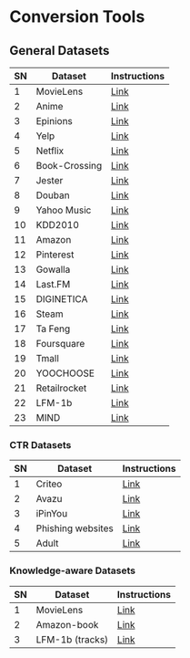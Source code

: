 # Conversion Tools

## General Datasets
| SN | Dataset        | Instructions |
|----|----------------|--------------|
| 1  | MovieLens      |[Link](https://github.com/RUCAIBox/RecDatasets/blob/master/conversion_tools/usage/MovieLens.md)|
| 2  | Anime          |[Link](https://github.com/RUCAIBox/RecDatasets/blob/master/conversion_tools/usage/Anime.md)|
| 3  | Epinions       |[Link](https://github.com/RUCAIBox/RecDatasets/blob/master/conversion_tools/usage/Epinions.md)|
| 4  | Yelp           |[Link](https://github.com/RUCAIBox/RecDatasets/blob/master/conversion_tools/usage/Yelp.md)|
| 5  | Netflix        |[Link](https://github.com/RUCAIBox/RecDatasets/blob/master/conversion_tools/usage/Netflix.md)|
| 6  | Book\-Crossing |[Link](https://github.com/RUCAIBox/RecDatasets/blob/master/conversion_tools/usage/Book-Crossing.md)|
| 7  | Jester         |[Link](https://github.com/RUCAIBox/RecDatasets/blob/master/conversion_tools/usage/Jester.md)|
| 8  | Douban         |[Link](https://github.com/RUCAIBox/RecDatasets/blob/master/conversion_tools/usage/Douban.md)|
| 9  | Yahoo Music    |[Link](https://github.com/RUCAIBox/RecDatasets/blob/master/conversion_tools/usage/YahooMusic.md)|
| 10 | KDD2010        |[Link](https://github.com/RUCAIBox/RecDatasets/blob/master/conversion_tools/usage/KDD2010.md)|
| 11 | Amazon         |[Link](https://github.com/RUCAIBox/RecDatasets/blob/master/conversion_tools/usage/Amazon.md)|
| 12 | Pinterest      |[Link](https://github.com/RUCAIBox/RecDatasets/blob/master/conversion_tools/usage/Pinterest.md)|
| 13 | Gowalla        |[Link](https://github.com/RUCAIBox/RecDatasets/blob/master/conversion_tools/usage/Gowalla.md)|
| 14 | Last\.FM       |[Link](https://github.com/RUCAIBox/RecDatasets/blob/master/conversion_tools/usage/LastFM.md)|
| 15 | DIGINETICA     |[Link](https://github.com/RUCAIBox/RecDatasets/blob/master/conversion_tools/usage/DIGINETICA.md)|
| 16 | Steam          |[Link](https://github.com/RUCAIBox/RecDatasets/blob/master/conversion_tools/usage/Steam.md)|
| 17 | Ta Feng        |[Link](https://github.com/RUCAIBox/RecDatasets/blob/master/conversion_tools/usage/TaFeng.md)|
| 18 | Foursquare     |[Link](https://github.com/RUCAIBox/RecDatasets/blob/master/conversion_tools/usage/Foursquare.md)|
| 19 | Tmall          |[Link](https://github.com/RUCAIBox/RecDatasets/blob/master/conversion_tools/usage/Tmall.md)|
| 20 | YOOCHOOSE      |[Link](https://github.com/RUCAIBox/RecDatasets/blob/master/conversion_tools/usage/YOOCHOOSE.md)|
| 21 | Retailrocket   |[Link](https://github.com/RUCAIBox/RecDatasets/blob/master/conversion_tools/usage/Retailrocket.md)|
| 22 | LFM\-1b        |[Link](https://github.com/RUCAIBox/RecDatasets/blob/master/conversion_tools/usage/LFM-1b.md)|
| 23 | MIND           |[Link](https://github.com/RUCAIBox/RecDatasets/blob/master/conversion_tools/usage/MIND.md)|


### CTR Datasets

| SN | Dataset           | Instructions |
|----|-------------------|--------------|
| 1  | Criteo            |[Link](https://github.com/RUCAIBox/RecDatasets/blob/master/conversion_tools/usage/Criteo.md)|
| 2  | Avazu             |[Link](https://github.com/RUCAIBox/RecDatasets/blob/master/conversion_tools/usage/Avazu.md)|
| 3  | iPinYou           |[Link](https://github.com/RUCAIBox/RecDatasets/blob/master/conversion_tools/usage/iPinYou.md)|
| 4  | Phishing websites |[Link](https://github.com/RUCAIBox/RecDatasets/blob/master/conversion_tools/usage/Phishing%20Websites.md)|
| 5  | Adult             |[Link](https://github.com/RUCAIBox/RecDatasets/blob/master/conversion_tools/usage/Adult.md)|


### Knowledge-aware Datasets
| SN | Dataset            | Instructions |
|----|--------------------|--------------|
| 1  | MovieLens          |[Link](https://github.com/RUCAIBox/RecDatasets/blob/master/conversion_tools/usage/MovieLens-KG.md)|
| 2  | Amazon\-book       |[Link](https://github.com/RUCAIBox/RecDatasets/blob/master/conversion_tools/usage/Amazon-book-KG.md)|
| 3  | LFM\-1b \(tracks\) |[Link](https://github.com/RUCAIBox/RecDatasets/blob/master/conversion_tools/usage/LFM-1b-KG.md)|
